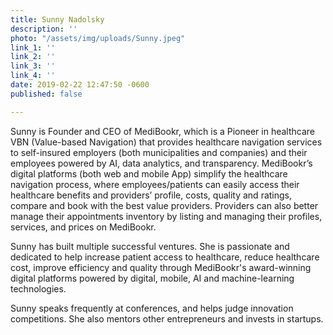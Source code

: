 ```yaml
---
title: Sunny Nadolsky
description: ''
photo: "/assets/img/uploads/Sunny.jpeg"
link_1: ''
link_2: ''
link_3: ''
link_4: ''
date: 2019-02-22 12:47:50 -0600
published: false

---
```

Sunny is Founder and CEO of MediBookr, which is a Pioneer in healthcare VBN (Value-based Navigation) that provides healthcare navigation services to self-insured employers (both municipalities and companies) and their employees powered by AI, data analytics, and transparency. MediBookr’s digital platforms (both web and mobile App) simplify the healthcare navigation process, where employees/patients can easily access their healthcare benefits and providers’ profile, costs, quality and ratings, compare and book with the best value providers. Providers can also better manage their appointments inventory by listing and managing their profiles, services, and prices on MediBookr.   
  
Sunny has built multiple successful ventures. She is passionate and dedicated to help increase patient access to healthcare, reduce healthcare cost, improve efficiency and quality through MediBookr's award-winning digital platforms powered by digital, mobile, AI and machine-learning technologies.  
  
Sunny speaks frequently at conferences, and helps judge innovation competitions. She also mentors other entrepreneurs and invests in startups.